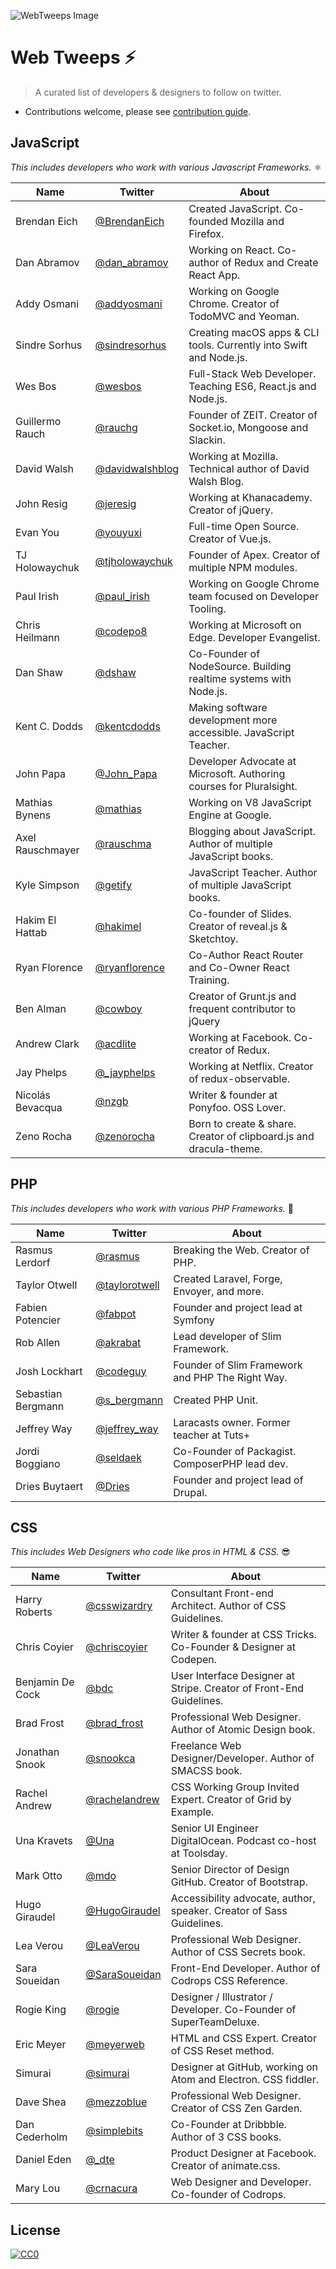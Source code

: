 ![WebTweeps Image](https://i.imgur.com/CKrMXrQ.png)

# Web Tweeps ⚡️
> A curated list of developers & designers to follow on twitter.

- Contributions welcome, please see [contribution guide](contributing.md).

## JavaScript
*This includes developers who work with various Javascript Frameworks.* ⚛️

| Name  | Twitter | About |
| ------------- | ------------- | ------------- |
| Brendan Eich | [@BrendanEich](https://twitter.com/BrendanEich) | Created JavaScript. Co-founded Mozilla and Firefox. |
| Dan Abramov | [@dan_abramov](https://twitter.com/dan_abramov) | Working on React. Co-author of Redux and Create React App. |
| Addy Osmani  | [@addyosmani](https://twitter.com/addyosmani) | Working on Google Chrome. Creator of TodoMVC and Yeoman. |
| Sindre Sorhus | [@sindresorhus](https://twitter.com/sindresorhus) | Creating macOS apps & CLI tools. Currently into Swift and Node.js. |
| Wes Bos | [@wesbos](https://twitter.com/wesbos) | Full-Stack Web Developer. Teaching ES6, React.js and Node.js. |
| Guillermo Rauch | [@rauchg](https://twitter.com/rauchg) | Founder of ZEIT. Creator of Socket.io, Mongoose and Slackin. |
| David Walsh | [@davidwalshblog](https://twitter.com/davidwalshblog) | Working at Mozilla. Technical author of David Walsh Blog. |
| John Resig | [@jeresig](https://twitter.com/jeresig) | Working at Khanacademy. Creator of jQuery. |
| Evan You | [@youyuxi](https://twitter.com/youyuxi) | Full-time Open Source. Creator of Vue.js. |
| TJ Holowaychuk | [@tjholowaychuk](https://twitter.com/tjholowaychuk) | Founder of Apex. Creator of multiple NPM modules. |
| Paul Irish | [@paul_irish](https://twitter.com/paul_irish) | Working on Google Chrome team focused on Developer Tooling. |
| Chris Heilmann | [@codepo8](https://twitter.com/codepo8) | Working at Microsoft on Edge. Developer Evangelist. |
| Dan Shaw | [@dshaw](https://twitter.com/dshaw) | Co-Founder of NodeSource. Building realtime systems with Node.js. |
| Kent C. Dodds | [@kentcdodds](https://twitter.com/kentcdodds) | Making software development more accessible. JavaScript Teacher. |
| John Papa | [@John_Papa](https://twitter.com/John_Papa) | Developer Advocate at Microsoft. Authoring courses for Pluralsight. |
| Mathias Bynens | [@mathias](https://twitter.com/mathias) | Working on V8 JavaScript Engine at Google. |
| Axel Rauschmayer | [@rauschma](https://twitter.com/rauschma) | Blogging about JavaScript. Author of multiple JavaScript books. |
| Kyle Simpson | [@getify](https://twitter.com/getify) | JavaScript Teacher. Author of multiple JavaScript books. |
| Hakim El Hattab | [@hakimel](https://twitter.com/hakimel) | Co-founder of Slides. Creator of reveal.js & Sketchtoy. |
| Ryan Florence | [@ryanflorence](https://twitter.com/ryanflorence) | Co-Author React Router and Co-Owner React Training. |
| Ben Alman | [@cowboy](https://twitter.com/cowboy) | Creator of Grunt.js and frequent contributor to jQuery |
| Andrew Clark | [@acdlite](https://twitter.com/acdlite) | Working at Facebook. Co-creator of Redux. |
| Jay Phelps | [@_jayphelps](https://twitter.com/_jayphelps) | Working at Netflix. Creator of redux-observable.  |
| Nicolás Bevacqua | [@nzgb](https://twitter.com/nzgb) | Writer & founder at Ponyfoo. OSS Lover.  |
| Zeno Rocha | [@zenorocha](https://twitter.com/zenorocha) | Born to create & share. Creator of clipboard.js and dracula-theme.  |

## PHP
*This includes developers who work with various PHP Frameworks.* 🐘

| Name  | Twitter | About |
| ------------- | ------------- | ------------- |
| Rasmus Lerdorf | [@rasmus](https://twitter.com/rasmus) | Breaking the Web. Creator of PHP. |
| Taylor Otwell | [@taylorotwell](https://twitter.com/taylorotwell) | Created Laravel, Forge, Envoyer, and more. |
| Fabien Potencier | [@fabpot](https://twitter.com/fabpot) | Founder and project lead at Symfony |
| Rob Allen | [@akrabat](https://twitter.com/akrabat) | Lead developer of Slim Framework. |
| Josh Lockhart | [@codeguy](https://twitter.com/codeguy) | Founder of Slim Framework and PHP The Right Way. |
| Sebastian Bergmann | [@s_bergmann](https://twitter.com/s_bergmann) | Created PHP Unit. |
| Jeffrey Way | [@jeffrey_way](https://twitter.com/jeffrey_way) | Laracasts owner. Former teacher at Tuts+ |
| Jordi Boggiano | [@seldaek](https://twitter.com/seldaek) | Co-Founder of Packagist. ComposerPHP lead dev. |
| Dries Buytaert | [@Dries](https://twitter.com/Dries) | Founder and project lead of Drupal. |

## CSS
*This includes Web Designers who code like pros in HTML & CSS.* 😎

| Name  | Twitter | About |
| ------------- | ------------- | ------------- |
| Harry Roberts | [@csswizardry](https://twitter.com/csswizardry) | Consultant Front-end Architect. Author of CSS Guidelines. |
| Chris Coyier | [@chriscoyier](https://twitter.com/chriscoyier) | Writer & founder at CSS Tricks. Co-Founder & Designer at Codepen. |
| Benjamin De Cock | [@bdc](https://twitter.com/bdc) | User Interface Designer at Stripe. Creator of Front-End Guidelines. |
| Brad Frost | [@brad_frost](https://twitter.com/brad_frost) | Professional Web Designer. Author of Atomic Design book. |
| Jonathan Snook | [@snookca](https://twitter.com/bdc) | Freelance Web Designer/Developer. Author of SMACSS book. |
| Rachel Andrew | [@rachelandrew](https://twitter.com/rachelandrew) | CSS Working Group Invited Expert. Creator of Grid by Example. |
| Una Kravets | [@Una](https://twitter.com/Una) | Senior UI Engineer DigitalOcean. Podcast co-host at Toolsday. |
| Mark Otto | [@mdo](https://twitter.com/mdo) | Senior Director of Design GitHub. Creator of Bootstrap. |
| Hugo Giraudel | [@HugoGiraudel](https://twitter.com/HugoGiraudel) | Accessibility advocate, author, speaker. Creator of Sass Guidelines. |
| Lea Verou | [@LeaVerou](https://twitter.com/LeaVerou) | Professional Web Designer. Author of CSS Secrets book. |
| Sara Soueidan | [@SaraSoueidan](https://twitter.com/SaraSoueidan) | Front-End Developer. Author of Codrops CSS Reference. |
| Rogie King | [@rogie](https://twitter.com/rogie) | Designer / Illustrator / Developer. Co-Founder of SuperTeamDeluxe. |
| Eric Meyer | [@meyerweb](https://twitter.com/meyerweb) | HTML and CSS Expert. Creator of CSS Reset method. |
| Simurai | [@simurai](https://twitter.com/simurai) | Designer at GitHub, working on Atom and Electron. CSS fiddler. |
| Dave Shea | [@mezzoblue](https://twitter.com/mezzoblue) | Professional Web Designer. Creator of CSS Zen Garden. |
| Dan Cederholm | [@simplebits](https://twitter.com/simplebits) | Co-Founder at Dribbble. Author of 3 CSS books. |
| Daniel Eden | [@_dte](https://twitter.com/_dte) | Product Designer at Facebook. Creator of animate.css. |
| Mary Lou | [@crnacura](https://twitter.com/crnacura) | Web Designer and Developer. Co-founder of Codrops. |


## License
[![CC0](http://mirrors.creativecommons.org/presskit/buttons/88x31/svg/cc-zero.svg)](https://creativecommons.org/publicdomain/zero/1.0/)
